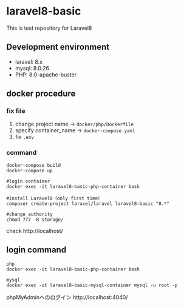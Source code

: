 # laravel8-basic
This is test repository for Laravel8

## Development environment
* laravel: 8.x
* mysql: 8.0.26
* PHP: 8.0-apache-buster

## docker procedure
### fix file
1. change project name → `docker/php/Dockerfile`
2. specify container_name → `docker-compose.yaml`
3. fix `.env`

### command

    docker-compose build
    docker-compose up

    #login container
    docker exec -it laravel8-basic-php-container bash

    #install Laravel8（only first time）
    composer create-project laravel/laravel laravel8-basic "8.*"

    #change authority
    chmod 777 -R storage/

check http://localhost/

## login command

    php
    docker exec -it laravel8-basic-php-container bash

    mysql
    docker exec -it laravel8-basic-mysql-container mysql -u root -p

phpMyAdminへのログイン
http://localhost:4040/